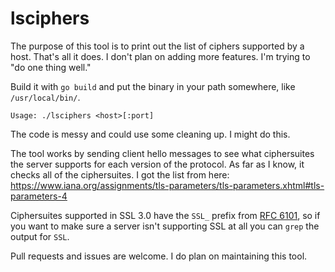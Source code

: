 # lsciphers

The purpose of this tool is to print out the list of ciphers supported by a host. That's all it does. I don't plan on adding more features. I'm trying to "do one thing well."

Build it with `go build` and put the binary in your path somewhere, like `/usr/local/bin/`.

`Usage: ./lsciphers <host>[:port]`

The code is messy and could use some cleaning up. I might do this.

The tool works by sending client hello messages to see what ciphersuites the server supports for each version of the protocol. As far as I know, it checks all of the ciphersuites. I got the list from here: https://www.iana.org/assignments/tls-parameters/tls-parameters.xhtml#tls-parameters-4

Ciphersuites supported in SSL 3.0 have the `SSL_` prefix from [RFC 6101](https://tools.ietf.org/html/rfc6101), so if you want to make sure a server isn't supporting SSL at all you can `grep` the output for `SSL`.

Pull requests and issues are welcome. I do plan on maintaining this tool.
